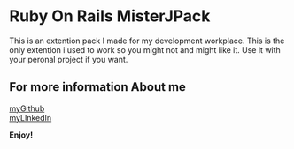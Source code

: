 # Ruby On Rails MisterJPack

This is an extention pack I made for my development workplace. This is the only extention i used to work so you might not and might like it. Use it with your peronal project if you want.

## For more information About me
[myGithub](https://github.com/MisterJ936)  
[myLInkedIn](https://www.linkedin.com/in/jenuelganawed/)

**Enjoy!**
